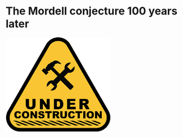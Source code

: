 # The Mordell conjecture 100 years later

<img src="under-construction.png" alt="Under constuction" class="center">
